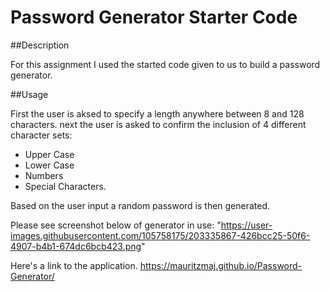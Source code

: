 # Password Generator Starter Code


##Description

For this assignment I used the started code given to us  to build a password generator. 

##Usage

First the user is aksed to specify a length anywhere between 8 and 128 characters.
next the user is asked to confirm the inclusion of 4 different character sets:

- Upper Case
- Lower Case
- Numbers
- Special Characters.

Based on the user input a random password is then generated.

Please see screenshot below of generator in use:
"https://user-images.githubusercontent.com/105758175/203335867-426bcc25-50f6-4907-b4b1-674dc6bcb423.png"


Here's a link to the application.
https://mauritzmaj.github.io/Password-Generator/

